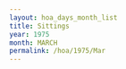 ```yaml
---
layout: hoa_days_month_list
title: Sittings
year: 1975
month: MARCH
permalink: /hoa/1975/Mar
---
```

